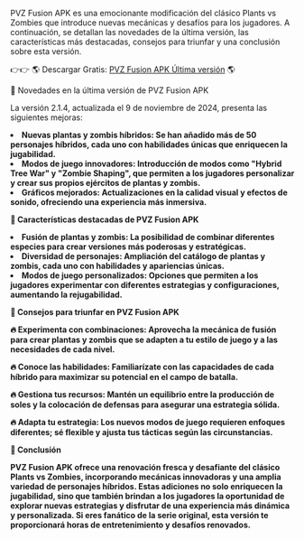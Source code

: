 PVZ Fusion APK es una emocionante modificación del clásico Plants vs Zombies que introduce nuevas mecánicas y desafíos para los jugadores. A continuación, se detallan las novedades de la última versión, las características más destacadas, consejos para triunfar y una conclusión sobre esta versión.

👉👉 🌎 Descargar Gratis: [PVZ Fusion APK Última versión](https://modhehe.com/pvz-fusion/) 🌎

🌟 Novedades en la última versión de PVZ Fusion APK

La versión 2.1.4, actualizada el 9 de noviembre de 2024, presenta las siguientes mejoras:

<li><strong> Nuevas plantas y zombis híbridos: Se han añadido más de 50 personajes híbridos, cada uno con habilidades únicas que enriquecen la jugabilidad. 


<li><strong> Modos de juego innovadores: Introducción de modos como "Hybrid Tree War" y "Zombie Shaping", que permiten a los jugadores personalizar y crear sus propios ejércitos de plantas y zombis. 


<li><strong> Gráficos mejorados: Actualizaciones en la calidad visual y efectos de sonido, ofreciendo una experiencia más inmersiva. 


🌟 Características destacadas de PVZ Fusion APK

<li><strong> Fusión de plantas y zombis: La posibilidad de combinar diferentes especies para crear versiones más poderosas y estratégicas. 


<li><strong> Diversidad de personajes: Ampliación del catálogo de plantas y zombis, cada uno con habilidades y apariencias únicas. 


<li><strong> Modos de juego personalizados: Opciones que permiten a los jugadores experimentar con diferentes estrategias y configuraciones, aumentando la rejugabilidad. 


🌟 Consejos para triunfar en PVZ Fusion APK

🔥 Experimenta con combinaciones: Aprovecha la mecánica de fusión para crear plantas y zombis que se adapten a tu estilo de juego y a las necesidades de cada nivel.

🔥 Conoce las habilidades: Familiarízate con las capacidades de cada híbrido para maximizar su potencial en el campo de batalla.

🔥 Gestiona tus recursos: Mantén un equilibrio entre la producción de soles y la colocación de defensas para asegurar una estrategia sólida.

🔥 Adapta tu estrategia: Los nuevos modos de juego requieren enfoques diferentes; sé flexible y ajusta tus tácticas según las circunstancias.

🌟 Conclusión

PVZ Fusion APK ofrece una renovación fresca y desafiante del clásico Plants vs Zombies, incorporando mecánicas innovadoras y una amplia variedad de personajes híbridos. Estas adiciones no solo enriquecen la jugabilidad, sino que también brindan a los jugadores la oportunidad de explorar nuevas estrategias y disfrutar de una experiencia más dinámica y personalizada. Si eres fanático de la serie original, esta versión te proporcionará horas de entretenimiento y desafíos renovados.
